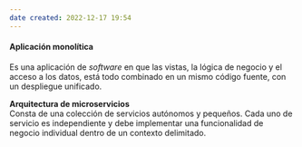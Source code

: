 ```yaml
---
date created: 2022-12-17 19:54
---
```


#### Aplicación monolítica

Es una aplicación de _software_ en que las vistas, la lógica de negocio y el acceso a los datos, está todo combinado en un mismo código fuente, con un despliegue unificado.

**Arquitectura de microservicios**\
Consta de una colección de servicios autónomos y pequeños. Cada uno de servicio es independiente y debe implementar una funcionalidad de negocio individual dentro de un contexto delimitado.
